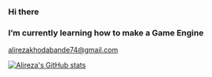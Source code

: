 ### Hi there
### I’m currently learning how to make a Game Engine
alirezakhodabande74@gmail.com

[![Alireza's GitHub stats](https://github-readme-stats.vercel.app/api?username=alirezakh74)](https://github.com/alirezakh74/github-readme-stats)

<!--
**alirezakh74/alirezakh74** is a ✨ _special_ ✨ repository because its `README.md` (this file) appears on your GitHub profile.

Here are some ideas to get you started:

- 🔭 I’m currently working on 2d Game Engine
- 🌱 I’m currently learning how make a Game Engine
- 👯 I’m looking to collaborate on ...
- 🤔 I’m looking for help with ...
- 💬 Ask me about ...
- 📫 How to reach me: alirezakhodabande74@gmail.com
- 😄 Pronouns: ...
- ⚡ Fun fact: ...
-->
